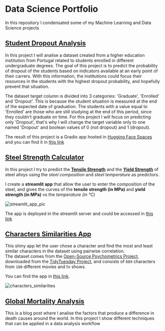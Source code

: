 # Data Science Portfolio

In this repository I condensated some of my Machine Learning and Data Science projects

## [Student Dropout Analysis](https://github.com/matiast1905/student_dropout_analysis)

In this project I will analise a dataset created from a higher education institution from Portugal related to students enrolled in different undergraduate degrees. The goal of this project is to predict the probability of dropout of the students based on indicators available at an early point of their carrers. With this information, the institutions could focus their resources in the students with the highest dropout probability, and hopefully prevent that situation.

The dataset target column is divided into 3 categories: 'Graduate', 'Enrolled' and 'Dropout'. This is because the student situation is measured at the end of the expected date of graduation. The students with a value equal to 'Enrolled' are those who are still studying at the end of this period, since they couldn't graduate on time. For this project I will focus on predicting only 'Dropout', that's why I will change the target variable only to one named 'Dropout' and boolean values of 0 (not dropout) and 1 (dropout).

The result of this project is a Gradio app hosted in [Hugging Face Spaces](https://huggingface.co/spaces) and you can find it in [this link](https://huggingface.co/spaces/matiast1905/student_dropout_analysis)

## [Steel Strength Calculator](https://github.com/matiast1905/steel_strength_calculator)

In this project I try to predict the 
[**Tensile Strength**](https://en.wikipedia.org/wiki/Ultimate_tensile_strength) and the [**Yield Strength**](https://en.wikipedia.org/wiki/Yield_(engineering)) of steel alloys using the *steel composition* and *steel temperature* as predictors.

I create a **streamlit app** that allow the user to enter the composition of the steel, and gives the curves of the **tensile strength (in MPa)** and **yield strength (in MPa)** vs the *temperature (in °C)*

![streamlit_app_pic](images/streamlit_app.PNG)

The app is deployed in the streamlit server and could be accessed in [this link](https://steelstrengthcalculator-kwzjyiwygdzuqugzg87wod.streamlit.app/)

## [Characters Similarities App](https://github.com/matiast1905/characters-similarities-app)

This shiny app let the user chose a character and find the most and least similar characters in the dataset using pairwise correlation.  
The dataset comes from the [Open-Source Psychometrics Project](https://openpsychometrics.org/tests/characters/), downloaded from the  [TidyTuesday Project](https://github.com/rfordatascience/tidytuesday/tree/master/data/2022/2022-08-16), and consists of `889` characters from `100` different movies and tv shows.

You can find the app in [this link](https://matias-taron.shinyapps.io/characters_similarities/).

![characters_similarities](https://github.com/matiast1905/shiny-apps/blob/main/characters_similarities/screenshot.png)

## [Global Mortality Analysis](https://matiastaron.netlify.app/posts/global-mortality-analysis/analysis)

This is a blog post where I analise the factors that produce a difference in  death causes around the world. In this project I show different techniques that can be applied in a data analysis workflow
